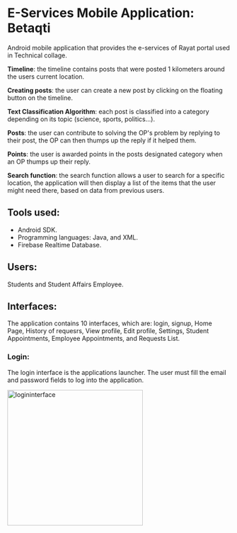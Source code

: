 # E-Services Mobile Application: Betaqti
Android mobile application that provides the e-services of Rayat portal used in Technical collage.

**Timeline**: the timeline contains posts that were posted 1 kilometers around the users current location.

**Creating posts**: the user can create a new post by clicking on the floating button on the timeline. 

**Text Classification Algorithm**: each post is classified into a category depending on its topic (science, sports, politics...).

**Posts**: the user can contribute to solving the OP's problem by replying to their post, the OP can then thumps up the reply if it helped them.

**Points**: the user is awarded points in the posts designated category when an OP thumps up their reply.

**Search function**: the search function allows a user to search for a specific location, the application will then display a list of the items that the user might need there, based on data from previous users.

## Tools used:
- Android SDK.
- Programming languages: Java, and XML.
- Firebase Realtime Database. 

## Users:
Students and Student Affairs Employee.

## Interfaces:
The application contains 10 interfaces, which are: login, signup, Home Page, History of requesrs, View profile, Edit profile, Settings, Student Appointments, Employee Appointments, and Requests List.


### Login:
The login interface is the applications launcher. The user must fill the email and password fields to log into the application.

<img width="306" alt="logininterface" src="https://user-images.githubusercontent.com/54210754/105060250-36b84f00-5a89-11eb-95ce-b691d6a09b26.png">
